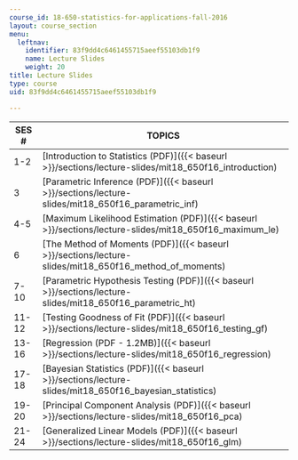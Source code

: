 ```yaml
---
course_id: 18-650-statistics-for-applications-fall-2016
layout: course_section
menu:
  leftnav:
    identifier: 83f9dd4c6461455715aeef55103db1f9
    name: Lecture Slides
    weight: 20
title: Lecture Slides
type: course
uid: 83f9dd4c6461455715aeef55103db1f9

---
```


| SES # | TOPICS |
| --- | --- |
| 1-2 | [Introduction to Statistics (PDF)]({{< baseurl >}}/sections/lecture-slides/mit18_650f16_introduction) |
| 3 | [Parametric Inference (PDF)]({{< baseurl >}}/sections/lecture-slides/mit18_650f16_parametric_inf) |
| 4-5 | [Maximum Likelihood Estimation (PDF)]({{< baseurl >}}/sections/lecture-slides/mit18_650f16_maximum_le) |
| 6 | [The Method of Moments (PDF)]({{< baseurl >}}/sections/lecture-slides/mit18_650f16_method_of_moments) |
| 7-10 | [Parametric Hypothesis Testing (PDF)]({{< baseurl >}}/sections/lecture-slides/mit18_650f16_parametric_ht) |
| 11-12 | [Testing Goodness of Fit (PDF)]({{< baseurl >}}/sections/lecture-slides/mit18_650f16_testing_gf) |
| 13-16 | [Regression (PDF - 1.2MB)]({{< baseurl >}}/sections/lecture-slides/mit18_650f16_regression) |
| 17-18 | [Bayesian Statistics (PDF)]({{< baseurl >}}/sections/lecture-slides/mit18_650f16_bayesian_statistics) |
| 19-20 | [Principal Component Analysis (PDF)]({{< baseurl >}}/sections/lecture-slides/mit18_650f16_pca) |
| 21-24 | [Generalized Linear Models (PDF)]({{< baseurl >}}/sections/lecture-slides/mit18_650f16_glm)